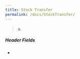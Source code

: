 ```yaml
---
title: Stock Transfer
permalink: /docs/StockTransfer/
---
```


> 
>
> a.  
>

##### **Header Fields**

- 
